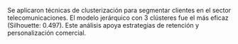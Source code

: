 Se aplicaron técnicas de clusterización para segmentar clientes en el sector telecomunicaciones. El modelo jerárquico con 3 clústeres fue el más eficaz (Silhouette: 0.497). Este análisis apoya estrategias de retención y personalización comercial.
